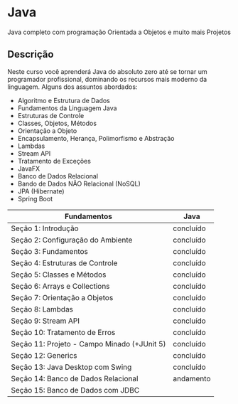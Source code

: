 # Java
 Java completo com programação Orientada a Objetos e muito mais Projetos
 
## Descrição
Neste curso você aprenderá Java do absoluto zero até se tornar um programador profissional, dominando os recursos mais moderno da linguagem. Alguns dos assuntos abordados:

* Algoritmo e Estrutura de Dados
* Fundamentos da Linguagem Java
* Estruturas de Controle
* Classes, Objetos, Métodos
* Orientação a Objeto
* Encapsulamento, Herança, Polimorfismo e Abstração
* Lambdas
* Stream API
* Tratamento de Exceções
* JavaFX
* Banco de Dados Relacional
* Bando de Dados NÃO Relacional (NoSQL)
* JPA (Hibernate)
* Spring Boot


Fundamentos | Java
--------- | ------
Seção 1: Introdução | concluído
Seção 2: Configuração do Ambiente | concluído
Seção 3: Fundamentos | concluído
Seção 4: Estruturas de Controle | concluído
Seção 5: Classes e Métodos | concluído
Seção 6: Arrays e Collections | concluído
Seção 7: Orientação a Objetos | concluído
Seção 8: Lambdas | concluído
Seção 9: Stream API | concluído
Seção 10: Tratamento de Erros | concluído
Seção 11: Projeto - Campo Minado (+JUnit 5) | concluído
Seção 12: Generics | concluído
Seção 13: Java Desktop com Swing | concluído
Seção 14: Banco de Dados Relacional | andamento
Seção 15: Banco de Dados com JDBC | 